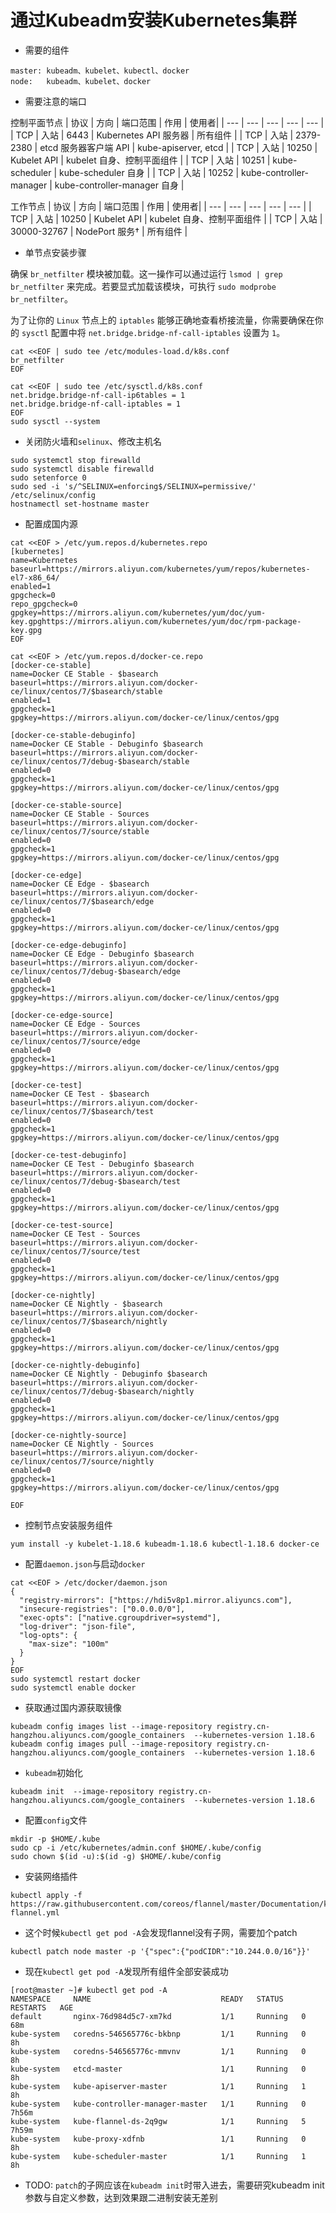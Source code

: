 # 通过Kubeadm安装Kubernetes集群

- 需要的组件
```
master: kubeadm、kubelet、kubectl、docker
node:   kubeadm、kubelet、docker
```
- 需要注意的端口

控制平面节点 
| 协议 | 方向 | 端口范围 | 作用 |  使用者|
| --- | --- | --- | --- | --- |
| TCP | 入站 | 6443 | Kubernetes API 服务器 | 所有组件 |
| TCP | 入站 | 2379-2380 | etcd 服务器客户端 API | kube-apiserver, etcd |
| TCP | 入站 | 10250 | Kubelet API | kubelet 自身、控制平面组件 |
| TCP | 入站 | 10251 | kube-scheduler | kube-scheduler 自身 |
| TCP | 入站 | 10252 | kube-controller-manager | kube-controller-manager 自身 |

工作节点
| 协议 | 方向 | 端口范围 | 作用 |  使用者|
| --- | --- | --- | --- | --- |
| TCP | 入站 | 10250 | Kubelet API | kubelet 自身、控制平面组件 |
| TCP | 入站 | 30000-32767 | NodePort 服务† | 所有组件 |
 

- 单节点安装步骤

确保 `br_netfilter` 模块被加载。这一操作可以通过运行 `lsmod | grep br_netfilter` 来完成。若要显式加载该模块，可执行 `sudo modprobe br_netfilter`。

为了让你的 `Linux` 节点上的 `iptables` 能够正确地查看桥接流量，你需要确保在你的 `sysctl` 配置中将 `net.bridge.bridge-nf-call-iptables` 设置为 `1`。
```
cat <<EOF | sudo tee /etc/modules-load.d/k8s.conf
br_netfilter
EOF

cat <<EOF | sudo tee /etc/sysctl.d/k8s.conf
net.bridge.bridge-nf-call-ip6tables = 1
net.bridge.bridge-nf-call-iptables = 1
EOF
sudo sysctl --system
```
  - 关闭防火墙和`selinux`、修改主机名
```
sudo systemctl stop firewalld
sudo systemctl disable firewalld
sudo setenforce 0
sudo sed -i 's/^SELINUX=enforcing$/SELINUX=permissive/' /etc/selinux/config
hostnamectl set-hostname master
```  
  - 配置成国内源
```  
cat <<EOF > /etc/yum.repos.d/kubernetes.repo
[kubernetes]
name=Kubernetes
baseurl=https://mirrors.aliyun.com/kubernetes/yum/repos/kubernetes-el7-x86_64/
enabled=1
gpgcheck=0
repo_gpgcheck=0
gpgkey=https://mirrors.aliyun.com/kubernetes/yum/doc/yum-key.gpghttps://mirrors.aliyun.com/kubernetes/yum/doc/rpm-package-key.gpg
EOF

cat <<EOF > /etc/yum.repos.d/docker-ce.repo
[docker-ce-stable]
name=Docker CE Stable - $basearch
baseurl=https://mirrors.aliyun.com/docker-ce/linux/centos/7/$basearch/stable
enabled=1
gpgcheck=1
gpgkey=https://mirrors.aliyun.com/docker-ce/linux/centos/gpg

[docker-ce-stable-debuginfo]
name=Docker CE Stable - Debuginfo $basearch
baseurl=https://mirrors.aliyun.com/docker-ce/linux/centos/7/debug-$basearch/stable
enabled=0
gpgcheck=1
gpgkey=https://mirrors.aliyun.com/docker-ce/linux/centos/gpg

[docker-ce-stable-source]
name=Docker CE Stable - Sources
baseurl=https://mirrors.aliyun.com/docker-ce/linux/centos/7/source/stable
enabled=0
gpgcheck=1
gpgkey=https://mirrors.aliyun.com/docker-ce/linux/centos/gpg

[docker-ce-edge]
name=Docker CE Edge - $basearch
baseurl=https://mirrors.aliyun.com/docker-ce/linux/centos/7/$basearch/edge
enabled=0
gpgcheck=1
gpgkey=https://mirrors.aliyun.com/docker-ce/linux/centos/gpg

[docker-ce-edge-debuginfo]
name=Docker CE Edge - Debuginfo $basearch
baseurl=https://mirrors.aliyun.com/docker-ce/linux/centos/7/debug-$basearch/edge
enabled=0
gpgcheck=1
gpgkey=https://mirrors.aliyun.com/docker-ce/linux/centos/gpg

[docker-ce-edge-source]
name=Docker CE Edge - Sources
baseurl=https://mirrors.aliyun.com/docker-ce/linux/centos/7/source/edge
enabled=0
gpgcheck=1
gpgkey=https://mirrors.aliyun.com/docker-ce/linux/centos/gpg

[docker-ce-test]
name=Docker CE Test - $basearch
baseurl=https://mirrors.aliyun.com/docker-ce/linux/centos/7/$basearch/test
enabled=0
gpgcheck=1
gpgkey=https://mirrors.aliyun.com/docker-ce/linux/centos/gpg

[docker-ce-test-debuginfo]
name=Docker CE Test - Debuginfo $basearch
baseurl=https://mirrors.aliyun.com/docker-ce/linux/centos/7/debug-$basearch/test
enabled=0
gpgcheck=1
gpgkey=https://mirrors.aliyun.com/docker-ce/linux/centos/gpg

[docker-ce-test-source]
name=Docker CE Test - Sources
baseurl=https://mirrors.aliyun.com/docker-ce/linux/centos/7/source/test
enabled=0
gpgcheck=1
gpgkey=https://mirrors.aliyun.com/docker-ce/linux/centos/gpg

[docker-ce-nightly]
name=Docker CE Nightly - $basearch
baseurl=https://mirrors.aliyun.com/docker-ce/linux/centos/7/$basearch/nightly
enabled=0
gpgcheck=1
gpgkey=https://mirrors.aliyun.com/docker-ce/linux/centos/gpg

[docker-ce-nightly-debuginfo]
name=Docker CE Nightly - Debuginfo $basearch
baseurl=https://mirrors.aliyun.com/docker-ce/linux/centos/7/debug-$basearch/nightly
enabled=0
gpgcheck=1
gpgkey=https://mirrors.aliyun.com/docker-ce/linux/centos/gpg

[docker-ce-nightly-source]
name=Docker CE Nightly - Sources
baseurl=https://mirrors.aliyun.com/docker-ce/linux/centos/7/source/nightly
enabled=0
gpgcheck=1
gpgkey=https://mirrors.aliyun.com/docker-ce/linux/centos/gpg

EOF
```
  - 控制节点安装服务组件
```
yum install -y kubelet-1.18.6 kubeadm-1.18.6 kubectl-1.18.6 docker-ce
```
  - 配置`daemon.json`与启动`docker`
```
cat <<EOF > /etc/docker/daemon.json
{
  "registry-mirrors": ["https://hdi5v8p1.mirror.aliyuncs.com"],
  "insecure-registries": ["0.0.0.0/0"],
  "exec-opts": ["native.cgroupdriver=systemd"],
  "log-driver": "json-file",
  "log-opts": {
    "max-size": "100m"
  }
}
EOF
sudo systemctl restart docker
sudo systemctl enable docker
```  
  - 获取通过国内源获取镜像
```
kubeadm config images list --image-repository registry.cn-hangzhou.aliyuncs.com/google_containers  --kubernetes-version 1.18.6
kubeadm config images pull --image-repository registry.cn-hangzhou.aliyuncs.com/google_containers  --kubernetes-version 1.18.6
```
  - `kubeadm`初始化
```  
kubeadm init  --image-repository registry.cn-hangzhou.aliyuncs.com/google_containers  --kubernetes-version 1.18.6
```
  - 配置`config`文件
```
mkdir -p $HOME/.kube
sudo cp -i /etc/kubernetes/admin.conf $HOME/.kube/config
sudo chown $(id -u):$(id -g) $HOME/.kube/config
```  
  - 安装网络插件
```
kubectl apply -f https://raw.githubusercontent.com/coreos/flannel/master/Documentation/kube-flannel.yml
```
- 这个时候`kubectl get pod -A`会发现flannel没有子网，需要加个patch
```
kubectl patch node master -p '{"spec":{"podCIDR":"10.244.0.0/16"}}'
```  
- 现在`kubectl get pod -A`发现所有组件全部安装成功
```
[root@master ~]# kubectl get pod -A
NAMESPACE     NAME                             READY   STATUS    RESTARTS   AGE
default       nginx-76d984d5c7-xm7kd           1/1     Running   0          68m
kube-system   coredns-546565776c-bkbnp         1/1     Running   0          8h
kube-system   coredns-546565776c-mmvnv         1/1     Running   0          8h
kube-system   etcd-master                      1/1     Running   0          8h
kube-system   kube-apiserver-master            1/1     Running   1          8h
kube-system   kube-controller-manager-master   1/1     Running   0          7h56m
kube-system   kube-flannel-ds-2q9gw            1/1     Running   5          7h59m
kube-system   kube-proxy-xdfnb                 1/1     Running   0          8h
kube-system   kube-scheduler-master            1/1     Running   1          8h
```

- TODO: `patch`的子网应该在`kubeadm init`时带入进去，需要研究kubeadm init参数与自定义参数，达到效果跟二进制安装无差别
